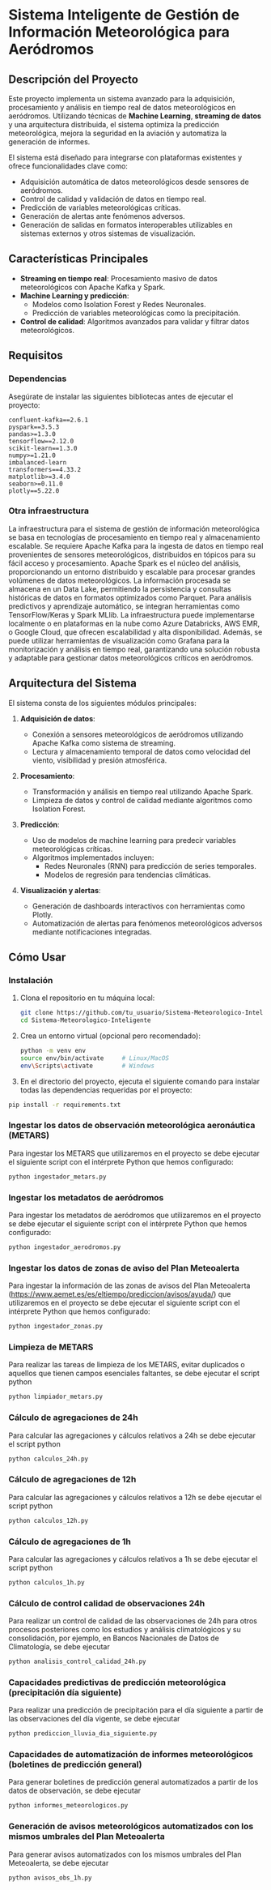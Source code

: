 # **Sistema Inteligente de Gestión de Información Meteorológica para Aeródromos**

## **Descripción del Proyecto**
Este proyecto implementa un sistema avanzado para la adquisición, procesamiento y análisis en tiempo real de datos meteorológicos en aeródromos. Utilizando técnicas de **Machine Learning**, **streaming de datos** y una arquitectura distribuida, el sistema optimiza la predicción meteorológica, mejora la seguridad en la aviación y automatiza la generación de informes.

El sistema está diseñado para integrarse con plataformas existentes y ofrece funcionalidades clave como:
- Adquisición automática de datos meteorológicos desde sensores de aeródromos.
- Control de calidad y validación de datos en tiempo real.
- Predicción de variables meteorológicas críticas.
- Generación de alertas ante fenómenos adversos.
- Generación de salidas en formatos interoperables utilizables en sistemas externos y otros sistemas de visualización.


## **Características Principales**
- **Streaming en tiempo real**: Procesamiento masivo de datos meteorológicos con Apache Kafka y Spark.
- **Machine Learning y predicción**:
  - Modelos como Isolation Forest y Redes Neuronales.
  - Predicción de variables meteorológicas como la precipitación.
- **Control de calidad**: Algoritmos avanzados para validar y filtrar datos meteorológicos.


## **Requisitos**
### Dependencias
Asegúrate de instalar las siguientes bibliotecas antes de ejecutar el proyecto:
```plaintext
confluent-kafka==2.6.1
pyspark==3.5.3
pandas>=1.3.0
tensorflow==2.12.0
scikit-learn==1.3.0
numpy>=1.21.0
imbalanced-learn
transformers==4.33.2
matplotlib>=3.4.0
seaborn>=0.11.0
plotly==5.22.0
```
### Otra infraestructura
La infraestructura para el sistema de gestión de información meteorológica se basa en tecnologías de procesamiento en tiempo real y almacenamiento escalable. Se requiere Apache Kafka para la ingesta de datos en tiempo real provenientes de sensores meteorológicos, distribuidos en tópicos para su fácil acceso y procesamiento. Apache Spark es el núcleo del análisis, proporcionando un entorno distribuido y escalable para procesar grandes volúmenes de datos meteorológicos. La información procesada se almacena en un Data Lake, permitiendo la persistencia y consultas históricas de datos en formatos optimizados como Parquet. Para análisis predictivos y aprendizaje automático, se integran herramientas como TensorFlow/Keras y Spark MLlib. La infraestructura puede implementarse localmente o en plataformas en la nube como Azure Databricks, AWS EMR, o Google Cloud, que ofrecen escalabilidad y alta disponibilidad. Además, se puede utilizar herramientas de visualización como Grafana para la monitorización y análisis en tiempo real, garantizando una solución robusta y adaptable para gestionar datos meteorológicos críticos en aeródromos.

## **Arquitectura del Sistema**
El sistema consta de los siguientes módulos principales:

1. **Adquisición de datos**:
   - Conexión a sensores meteorológicos de aeródromos utilizando Apache Kafka como sistema de streaming.
   - Lectura y almacenamiento temporal de datos como velocidad del viento, visibilidad y presión atmosférica.

2. **Procesamiento**:
   - Transformación y análisis en tiempo real utilizando Apache Spark.
   - Limpieza de datos y control de calidad mediante algoritmos como Isolation Forest.

3. **Predicción**:
   - Uso de modelos de machine learning para predecir variables meteorológicas críticas.
   - Algoritmos implementados incluyen:
     - Redes Neuronales (RNN) para predicción de series temporales.
     - Modelos de regresión para tendencias climáticas.

4. **Visualización y alertas**:
   - Generación de dashboards interactivos con herramientas como Plotly.
   - Automatización de alertas para fenómenos meteorológicos adversos mediante notificaciones integradas.

## **Cómo Usar**
### **Instalación**
1. Clona el repositorio en tu máquina local:
   ```bash
   git clone https://github.com/tu_usuario/Sistema-Meteorologico-Inteligente.git
   cd Sistema-Meteorologico-Inteligente
   ```

2. Crea un entorno virtual (opcional pero recomendado):
   ```bash
   python -m venv env
   source env/bin/activate     # Linux/MacOS
   env\Scripts\activate        # Windows
   ```

3. En el directorio del proyecto, ejecuta el siguiente comando para instalar todas las dependencias requeridas por el proyecto:

```bash
pip install -r requirements.txt
```

### **Ingestar los datos de observación meteorológica aeronáutica (METARS)**
Para ingestar los METARS que utilizaremos en el proyecto se debe ejecutar el siguiente script con el intérprete Python que hemos configurado:

```bash
python ingestador_metars.py
```

### **Ingestar los metadatos de aeródromos**
Para ingestar los metadatos de aeródromos que utilizaremos en el proyecto se debe ejecutar el siguiente script con el intérprete Python que hemos configurado:

```bash
python ingestador_aerodromos.py
```

### **Ingestar los datos de zonas de aviso del Plan Meteoalerta**
Para ingestar la información de las zonas de avisos del Plan Meteoalerta (https://www.aemet.es/es/eltiempo/prediccion/avisos/ayuda/) que utilizaremos en el proyecto se debe ejecutar el siguiente script con el intérprete Python que hemos configurado:

```bash
python ingestador_zonas.py
```

### **Limpieza de METARS**
Para realizar las tareas de limpieza de los METARS, evitar duplicados o aquellos que tienen campos esenciales faltantes, se debe ejecutar el script python

```bash
python limpiador_metars.py
```

### **Cálculo de agregaciones de 24h**
Para calcular las agregaciones y cálculos relativos a 24h se debe ejecutar el script python

```bash
python calculos_24h.py
```

### **Cálculo de agregaciones de 12h**
Para calcular las agregaciones y cálculos relativos a 12h se debe ejecutar el script python

```bash
python calculos_12h.py
```
### **Cálculo de agregaciones de 1h**
Para calcular las agregaciones y cálculos relativos a 1h se debe ejecutar el script python

```bash
python calculos_1h.py
```

### **Cálculo de control calidad de observaciones 24h**
Para realizar un control de calidad de las observaciones de 24h para otros procesos posteriores como los estudios y análisis climatológicos y su consolidación, por ejemplo, en Bancos Nacionales de Datos de Climatología, se debe ejecutar

```bash
python analisis_control_calidad_24h.py
```

### **Capacidades predictivas de predicción meteorológica (precipitación día siguiente)**
Para realizar una predicción de precipitación para el día siguiente a partir de las observaciones del día vigente, se debe ejecutar 

```bash
python prediccion_lluvia_dia_siguiente.py
```

### **Capacidades de automatización de informes meteorológicos (boletines de predicción general)**
Para generar boletines de predicción general automatizados a partir de los datos de observación, se debe ejecutar  

```bash
python informes_meteorologicos.py
```

### **Generación de avisos meteorológicos automatizados con los mismos umbrales del Plan Meteoalerta**
Para generar avisos automatizados con los mismos umbrales del Plan Meteoalerta, se debe ejecutar  

```bash
python avisos_obs_1h.py
```




